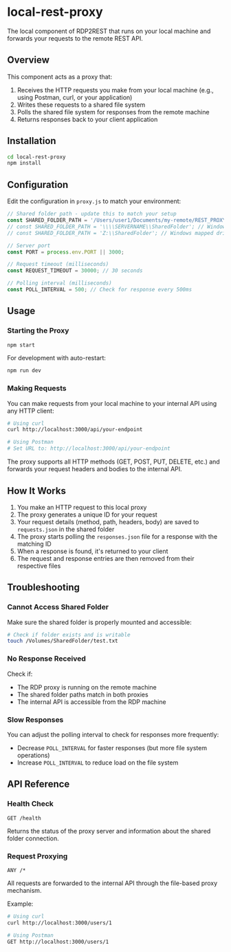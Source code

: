 # local-rest-proxy

The local component of RDP2REST that runs on your local machine and forwards your requests to the remote REST API.

## Overview

This component acts as a proxy that:

1. Receives the HTTP requests you make from your local machine (e.g., using Postman, curl, or your application)
2. Writes these requests to a shared file system
3. Polls the shared file system for responses from the remote machine
4. Returns responses back to your client application

## Installation

```bash
cd local-rest-proxy
npm install
```

## Configuration

Edit the configuration in `proxy.js` to match your environment:

```javascript
// Shared folder path - update this to match your setup
const SHARED_FOLDER_PATH = '/Users/user1/Documents/my-remote/REST_PROXY_DO_NOT_DELETE'; // Mac OS path example
// const SHARED_FOLDER_PATH = '\\\\SERVERNAME\\SharedFolder'; // Windows UNC path example
// const SHARED_FOLDER_PATH = 'Z:\\SharedFolder'; // Windows mapped drive example

// Server port
const PORT = process.env.PORT || 3000;

// Request timeout (milliseconds)
const REQUEST_TIMEOUT = 30000; // 30 seconds

// Polling interval (milliseconds)
const POLL_INTERVAL = 500; // Check for response every 500ms
```

## Usage

### Starting the Proxy

```bash
npm start
```

For development with auto-restart:

```bash
npm run dev
```

### Making Requests

You can make requests from your local machine to your internal API using any HTTP client:

```bash
# Using curl
curl http://localhost:3000/api/your-endpoint

# Using Postman
# Set URL to: http://localhost:3000/api/your-endpoint
```

The proxy supports all HTTP methods (GET, POST, PUT, DELETE, etc.) and forwards your request headers and bodies to the internal API.

## How It Works

1. You make an HTTP request to this local proxy
2. The proxy generates a unique ID for your request
3. Your request details (method, path, headers, body) are saved to `requests.json` in the shared folder
4. The proxy starts polling the `responses.json` file for a response with the matching ID
5. When a response is found, it's returned to your client
6. The request and response entries are then removed from their respective files

## Troubleshooting

### Cannot Access Shared Folder

Make sure the shared folder is properly mounted and accessible:

```bash
# Check if folder exists and is writable
touch /Volumes/SharedFolder/test.txt
```

### No Response Received

Check if:
- The RDP proxy is running on the remote machine
- The shared folder paths match in both proxies
- The internal API is accessible from the RDP machine

### Slow Responses

You can adjust the polling interval to check for responses more frequently:
- Decrease `POLL_INTERVAL` for faster responses (but more file system operations)
- Increase `POLL_INTERVAL` to reduce load on the file system

## API Reference

### Health Check

```
GET /health
```

Returns the status of the proxy server and information about the shared folder connection.

### Request Proxying

```
ANY /*
```

All requests are forwarded to the internal API through the file-based proxy mechanism.

Example:
```bash
# Using curl
curl http://localhost:3000/users/1

# Using Postman
GET http://localhost:3000/users/1
```
